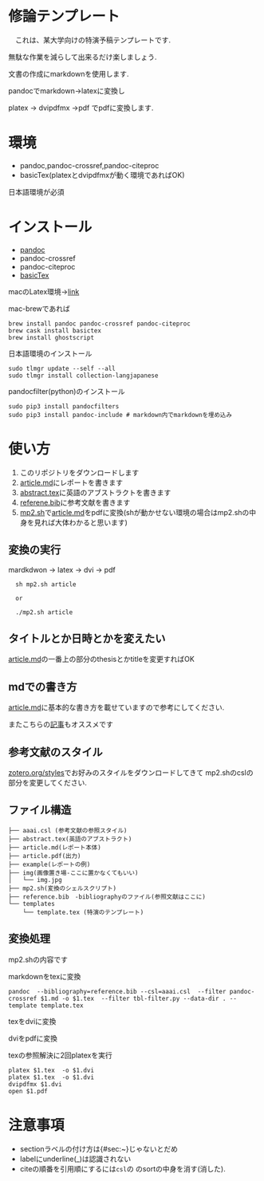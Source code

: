 # 修論テンプレート
　これは、某大学向けの特演予稿テンプレートです.

  無駄な作業を減らして出来るだけ楽しましょう.

  文書の作成にmarkdownを使用します.

  pandocでmarkdown->latexに変換し

  platex -> dvipdfmx ->pdf
でpdfに変換します.


# 環境
  * pandoc,pandoc-crossref,pandoc-citeproc
  * basicTex(platexとdvipdfmxが動く環境であればOK)

  日本語環境が必須


# インストール
* [pandoc](http://pandoc.org/installing.html)
* pandoc-crossref
* pandoc-citeproc
* [basicTex](https://texwiki.texjp.org/?BasicTeX)

macのLatex環境->[link](https://qiita.com/sira/items/d7f5c411ccb0f90c43d8)

mac-brewであれば
```
brew install pandoc pandoc-crossref pandoc-citeproc
brew cask install basictex
brew install ghostscript
```

日本語環境のインストール
```shell script
sudo tlmgr update --self --all
sudo tlmgr install collection-langjapanese
```

pandocfilter(python)のインストール
```shell script
sudo pip3 install pandocfilters
sudo pip3 install pandoc-include # markdown内でmarkdownを埋め込み
```

# 使い方

1. このリポジトリをダウンロードします
1. [article.md](https://github.com/OhkuboSGMS/Tokuen/blob/master/article.md)にレポートを書きます
2. [abstract.tex](https://github.com/OhkuboSGMS/Tokuen/blob/master/article.tex)に英語のアブストラクトを書きます
3. [referene.bib](https://github.com/OhkuboSGMS/Tokuen/blob/master/reference.bib)に参考文献を書きます
4. [mp2.sh](https://github.com/OhkuboSGMS/Tokuen/blob/master/mp2.sh)で[article.md](https://github.com/OhkuboSGMS/Tokuen/blob/master/article.md)をpdfに変換(shが動かせない環境の場合はmp2.shの中身を見れば大体わかると思います)

## 変換の実行

mardkdwon -> latex -> dvi -> pdf 
```
  sh mp2.sh article

  or

  ./mp2.sh article

```


## タイトルとか日時とかを変えたい

[article.md](https://github.com/OhkuboSGMS/Tokuen/blob/master/article.md)の一番上の部分のthesisとかtitleを変更すればOK

## mdでの書き方
[article.md](https://github.com/OhkuboSGMS/Tokuen/blob/master/article.md)に基本的な書き方を載せていますので参考にしてください.

またこちらの[記事](https://qiita.com/Kumassy/items/5b6ae6b99df08fb434d9)もオススメです

## 参考文献のスタイル
[zotero.org/styles](https://www.zotero.org/styles)でお好みのスタイルをダウンロードしてきて mp2.shのcslの部分を変更してください.
## ファイル構造
```
├── aaai.csl (参考文献の参照スタイル)
├── abstract.tex(英語のアブストラクト)
├── article.md(レポート本体)
├── article.pdf(出力)
├── example(レポートの例)
├── img(画像置き場-ここに置かなくてもいい)
│   └── img.jpg
├── mp2.sh(変換のシェルスクリプト)
├── reference.bib　-bibliographyのファイル(参照文献はここに)
└── templates
    └── template.tex (特演のテンプレート)

```

## 変換処理
mp2.shの内容です

markdownをtexに変換
```
pandoc  --bibliography=reference.bib --csl=aaai.csl  --filter pandoc-crossref $1.md -o $1.tex  --filter tbl-filter.py --data-dir . --template template.tex

```

texをdviに変換
 
dviをpdfに変換

texの参照解決に2回platexを実行
```
platex $1.tex  -o $1.dvi
platex $1.tex  -o $1.dvi
dvipdfmx $1.dvi
open $1.pdf
```


# 注意事項
 * sectionラベルの付け方は{#sec:~}じゃないとだめ
 * labelにunderline(_)は認識されない
 * citeの順番を引用順にするには`csl`の<bibliography/>
 のsortの中身を消す(消した).